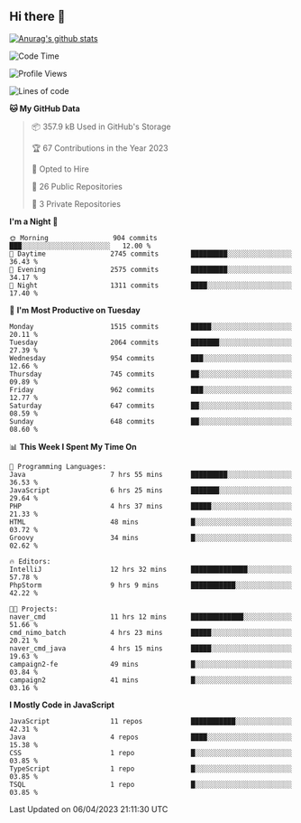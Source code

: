 ## Hi there 👋

[![Anurag's github stats](https://github-readme-stats.vercel.app/api?username=Songwonseok)](https://github.com/anuraghazra/github-readme-stats)



<!--START_SECTION:waka-->
![Code Time](http://img.shields.io/badge/Code%20Time-2%2C172%20hrs%2027%20mins-blue)

![Profile Views](http://img.shields.io/badge/Profile%20Views-1-blue)

![Lines of code](https://img.shields.io/badge/From%20Hello%20World%20I%27ve%20Written-35.0%20million%20lines%20of%20code-blue)

**🐱 My GitHub Data** 

> 📦 357.9 kB Used in GitHub's Storage 
 > 
> 🏆 67 Contributions in the Year 2023
 > 
> 💼 Opted to Hire
 > 
> 📜 26 Public Repositories 
 > 
> 🔑 3 Private Repositories 
 > 
**I'm a Night 🦉** 

```text
🌞 Morning                904 commits         ███░░░░░░░░░░░░░░░░░░░░░░   12.00 % 
🌆 Daytime                2745 commits        █████████░░░░░░░░░░░░░░░░   36.43 % 
🌃 Evening                2575 commits        █████████░░░░░░░░░░░░░░░░   34.17 % 
🌙 Night                  1311 commits        ████░░░░░░░░░░░░░░░░░░░░░   17.40 % 
```
📅 **I'm Most Productive on Tuesday** 

```text
Monday                   1515 commits        █████░░░░░░░░░░░░░░░░░░░░   20.11 % 
Tuesday                  2064 commits        ███████░░░░░░░░░░░░░░░░░░   27.39 % 
Wednesday                954 commits         ███░░░░░░░░░░░░░░░░░░░░░░   12.66 % 
Thursday                 745 commits         ██░░░░░░░░░░░░░░░░░░░░░░░   09.89 % 
Friday                   962 commits         ███░░░░░░░░░░░░░░░░░░░░░░   12.77 % 
Saturday                 647 commits         ██░░░░░░░░░░░░░░░░░░░░░░░   08.59 % 
Sunday                   648 commits         ██░░░░░░░░░░░░░░░░░░░░░░░   08.60 % 
```


📊 **This Week I Spent My Time On** 

```text
💬 Programming Languages: 
Java                     7 hrs 55 mins       █████████░░░░░░░░░░░░░░░░   36.53 % 
JavaScript               6 hrs 25 mins       ███████░░░░░░░░░░░░░░░░░░   29.64 % 
PHP                      4 hrs 37 mins       █████░░░░░░░░░░░░░░░░░░░░   21.33 % 
HTML                     48 mins             █░░░░░░░░░░░░░░░░░░░░░░░░   03.72 % 
Groovy                   34 mins             █░░░░░░░░░░░░░░░░░░░░░░░░   02.62 % 

🔥 Editors: 
IntelliJ                 12 hrs 32 mins      ██████████████░░░░░░░░░░░   57.78 % 
PhpStorm                 9 hrs 9 mins        ███████████░░░░░░░░░░░░░░   42.22 % 

🐱‍💻 Projects: 
naver_cmd                11 hrs 12 mins      █████████████░░░░░░░░░░░░   51.66 % 
cmd_nimo_batch           4 hrs 23 mins       █████░░░░░░░░░░░░░░░░░░░░   20.21 % 
naver_cmd_java           4 hrs 15 mins       █████░░░░░░░░░░░░░░░░░░░░   19.63 % 
campaign2-fe             49 mins             █░░░░░░░░░░░░░░░░░░░░░░░░   03.84 % 
campaign2                41 mins             █░░░░░░░░░░░░░░░░░░░░░░░░   03.16 % 
```

**I Mostly Code in JavaScript** 

```text
JavaScript               11 repos            ███████████░░░░░░░░░░░░░░   42.31 % 
Java                     4 repos             ████░░░░░░░░░░░░░░░░░░░░░   15.38 % 
CSS                      1 repo              █░░░░░░░░░░░░░░░░░░░░░░░░   03.85 % 
TypeScript               1 repo              █░░░░░░░░░░░░░░░░░░░░░░░░   03.85 % 
TSQL                     1 repo              █░░░░░░░░░░░░░░░░░░░░░░░░   03.85 % 
```




 Last Updated on 06/04/2023 21:11:30 UTC
<!--END_SECTION:waka-->
